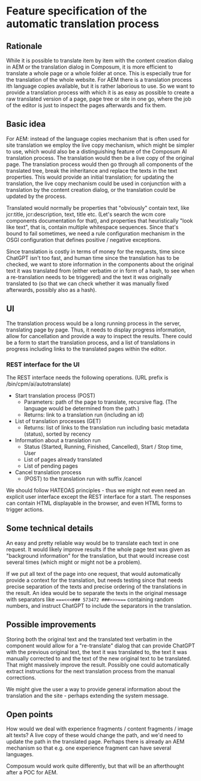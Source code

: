 # Feature specification of the automatic translation process

## Rationale

While it is possible to translate item by item with the content creation dialog in AEM or the translation dialog in
Composum, it is more efficient to translate a whole page or a whole folder at once. This is especially true for the
translation of the whole website. For AEM there is a translation process ith language copies available, but it is
rather laborious to use. So we want to provide a translation process with which it is as easy as possible to create
a raw translated version of a page, page tree or site in one go, where the job of the editor is just to inspect the
pages afterwards and fix them.

## Basic idea

For AEM: instead of the language copies mechanism that is often used for site translation we employ the live copy
mechanism, which might be simpler to use, which would also be a distinguishing feature of the Composum AI translation
process. The translation would then be a live copy of the original page. The translation process would then go through
all components of the translated tree, break the inheritance and replace the texts in the text properties.
This would provide an initial translation; for updating the translation, the live copy mechanism could be used in
conjunction with a translation by the content creation dialog, or the translation could be updated by the process.

Translated would normally be properties that "obviously" contain text, like jcr:title, jcr:description, text, title
etc. (Let's search the wcm core components documentation for that), and properties that heuristically "look like
text", that is, contain multiple whitespace sequences. Since that's bound to fail sometimes, we need a rule
configuration mechanism in the OSGI configuration that defines positive / negative exceptions.

Since translation is costly in terms of money for the requests, time since ChatGPT isn't too fast, and human time
since the translation has to be checked, we want to store information in the components about the original text it
was translated from (either verbatim or in form of a hash, to see when a re-translation needs to be triggered)
and the text it was originally translated to (so that we can check whether it was manually fixed afterwards,
possibly also as a hash).

## UI

The translation process would be a long running process in the server, translating page by page.
Thus, it needs to display progress information, allow for cancellation and provide a way to inspect the results.
There could be a form to start the translation process, and a list of translations in progress including
links to the translated pages within the editor.

### REST interface for the UI

The REST interface needs the following operations. (URL prefix is /bin/cpm/ai/autotranslate)

- Start translation process (POST)
    - Parameters: path of the page to translate, recursive flag. (The language would be determined from the path.)
    - Returns: link to a translation run (including an id)
- List of translation processes (GET)
    - Returns: list of links to the translation run including basic metadata (status), sorted by recency
- Information about a translation run
    - Status (Started, Running, Finished, Cancelled), Start / Stop time, User
    - List of pages already translated
    - List of pending pages
- Cancel translation process
    - (POST) to the translation run with suffix /cancel

We should follow HATEOAS principles - thus we might not even need an explicit user interface except the REST
interface for a start. The responses can contain HTML displayable in the browser, and even HTML forms to trigger
actions.

## Some technical details

An easy and pretty reliable way would be to translate each text in one request. It would likely improve results if the
whole page text was given as "background information" for the translation, but that would increase cost several
times (which might or might not be a problem).

If we put all text of the page into one request, that would automatically provide a context for the translation, but
needs testing since that needs precise separation of the texts and precise ordering of the translations in the result.
An idea would be to separate the texts in the original message with separators like `===<<<### 573472 ###>>>===`
containing random numbers, and instruct ChatGPT to include the separators in the translation.

## Possible improvements

Storing both the original text and the translated text verbatim in the component would allow for a "re-translate"
dialog that can provide ChatGPT with the previous original text, the text it was translated to, the text it was
manually corrected to and the text of the new original text to be translated. That might massively improve the result.
Possibly one could automatically extract instructions for the next translation process from the manual corrections.

We might give the user a way to provide general information about the translation and the site - perhaps extending
the system message.

## Open points

How would we deal with experience fragments / content fragments / image alt texts? A live copy of these would change
the path, and we'd need to update the path in the translated page. Perhaps there is already an AEM mechanism so that
e.g. one experience fragment can have several languages.

Composum would work quite differently, but that will be an afterthought after a POC for AEM.
